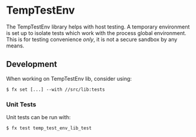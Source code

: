 # TempTestEnv

The TempTestEnv library helps with host testing. A temporary environment is set
up to isolate tests which work with the process global environment. This is for
testing convenience *only*, it is not a secure sandbox by any means.

## Development

When working on TempTestEnv lib, consider using:

```
$ fx set [...] --with //src/lib:tests
```

### Unit Tests

Unit tests can be run with:

```
$ fx test temp_test_env_lib_test
```
